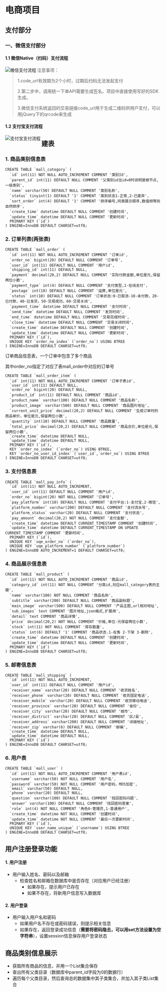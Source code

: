 # 电商项目



## 支付部分

### 一、微信支付部分

#### 1.1 微信Native（扫码）支付流程

<img src="https://notetuchuang-1305953527.cos.ap-chengdu.myqcloud.com/images/%E7%94%B5%E5%95%86%E9%A1%B9%E7%9B%AE/%E5%BE%AE%E4%BF%A1%E6%94%AF%E4%BB%98%E6%B5%81%E7%A8%8B.png" align="left" alt="微信支付流程">



> 注意事项：
>
> 1.code_url有效期为2个小时，过期后扫码无法发起支付
>
> 2.第二步中，调用统一下单API需要生成签名，项目中直接使用写好的SDK生成。
>
> 3.微信支付系统返回的交易链接code_url用于生成二维码供用户支付，可以用jQuery下的qrcode来生成



#### 1.2 支付宝支付流程

<img src="https://notetuchuang-1305953527.cos.ap-chengdu.myqcloud.com/images/%E7%94%B5%E5%95%86%E9%A1%B9%E7%9B%AE/%E6%94%AF%E4%BB%98%E5%AE%9D%E6%94%AF%E4%BB%98%E6%B5%81%E7%A8%8B.png" align="left" alt="支付宝支付流程">



## 建表

### 1. 商品类别信息表

```mysql
CREATE TABLE `mall_category` (
  `id` int(11) NOT NULL AUTO_INCREMENT COMMENT '类别Id',
  `parent_id` int(11) DEFAULT NULL COMMENT '父类别id当id=0时说明是根节点,一级类别',
  `name` varchar(50) DEFAULT NULL COMMENT '类别名称',
  `status` tinyint(1) DEFAULT '1' COMMENT '类别状态1-正常,2-已废弃',
  `sort_order` int(4) DEFAULT '1' COMMENT '排序编号,同类展示顺序,数值相等则自然排序',
  `create_time` datetime DEFAULT NULL COMMENT '创建时间',
  `update_time` datetime DEFAULT NULL COMMENT '更新时间',
  PRIMARY KEY (`id`)
) ENGINE=InnoDB DEFAULT CHARSET=utf8;
```



### 2. 订单列表(两张表)

```mysql
CREATE TABLE `mall_order` (
  `id` int(11) NOT NULL AUTO_INCREMENT COMMENT '订单id',
  `order_no` bigint(20) DEFAULT NULL COMMENT '订单号',
  `user_id` int(11) DEFAULT NULL COMMENT '用户id',
  `shipping_id` int(11) DEFAULT NULL,
  `payment` decimal(20,2) DEFAULT NULL COMMENT '实际付款金额,单位是元,保留两位小数',
  `payment_type` int(4) DEFAULT NULL COMMENT '支付类型,1-在线支付',
  `postage` int(10) DEFAULT NULL COMMENT '运费,单位是元',
  `status` int(10) DEFAULT NULL COMMENT '订单状态:0-已取消-10-未付款，20-已付款，40-已发货，50-交易成功，60-交易关闭',
  `payment_time` datetime DEFAULT NULL COMMENT '支付时间',
  `send_time` datetime DEFAULT NULL COMMENT '发货时间',
  `end_time` datetime DEFAULT NULL COMMENT '交易完成时间',
  `close_time` datetime DEFAULT NULL COMMENT '交易关闭时间',
  `create_time` datetime DEFAULT NULL COMMENT '创建时间',
  `update_time` datetime DEFAULT NULL COMMENT '更新时间',
  PRIMARY KEY (`id`),
  UNIQUE KEY `order_no_index` (`order_no`) USING BTREE
) ENGINE=InnoDB DEFAULT CHARSET=utf8;
```





订单商品信息表，一个订单中包含了多个商品

其中order_no指定了对应了表mall_order中对应的订单号

```mysql
CREATE TABLE `mall_order_item` (
  `id` int(11) NOT NULL AUTO_INCREMENT COMMENT '订单子表id',
  `user_id` int(11) DEFAULT NULL,
  `order_no` bigint(20) DEFAULT NULL,
  `product_id` int(11) DEFAULT NULL COMMENT '商品id',
  `product_name` varchar(100) DEFAULT NULL COMMENT '商品名称',
  `product_image` varchar(500) DEFAULT NULL COMMENT '商品图片地址',
  `current_unit_price` decimal(20,2) DEFAULT NULL COMMENT '生成订单时的商品单价，单位是元,保留两位小数',
  `quantity` int(10) DEFAULT NULL COMMENT '商品数量',
  `total_price` decimal(20,2) DEFAULT NULL COMMENT '商品总价,单位是元,保留两位小数',
  `create_time` datetime DEFAULT NULL,
  `update_time` datetime DEFAULT NULL,
  PRIMARY KEY (`id`),
  KEY `order_no_index` (`order_no`) USING BTREE,
  KEY `order_no_user_id_index` (`user_id`,`order_no`) USING BTREE
) ENGINE=InnoDB DEFAULT CHARSET=utf8;
```



### 3. 支付信息表

```mysql
CREATE TABLE `mall_pay_info` (
  `id` int(11) NOT NULL AUTO_INCREMENT,
  `user_id` int(11) DEFAULT NULL COMMENT '用户id',
  `order_no` bigint(20) NOT NULL COMMENT '订单号',
  `pay_platform` int(10) DEFAULT NULL COMMENT '支付平台:1-支付宝,2-微信',
  `platform_number` varchar(200) DEFAULT NULL COMMENT '支付流水号',
  `platform_status` varchar(20) DEFAULT NULL COMMENT '支付状态',
  `pay_amount` decimal(20,2) NOT NULL COMMENT '支付金额',
  `create_time` datetime DEFAULT CURRENT_TIMESTAMP COMMENT '创建时间',
  `update_time` datetime DEFAULT CURRENT_TIMESTAMP ON UPDATE CURRENT_TIMESTAMP COMMENT '更新时间',
  PRIMARY KEY (`id`),
  UNIQUE KEY `uqe_order_no` (`order_no`),
  UNIQUE KEY `uqe_platform_number` (`platform_number`)
) ENGINE=InnoDB AUTO_INCREMENT=1 DEFAULT CHARSET=utf8;
```



### 4. 商品展示信息表

```mysql
CREATE TABLE `mall_product` (
  `id` int(11) NOT NULL AUTO_INCREMENT COMMENT '商品id',
  `category_id` int(11) NOT NULL COMMENT '分类id,对应mall_category表的主键',
  `name` varchar(100) NOT NULL COMMENT '商品名称',
  `subtitle` varchar(200) DEFAULT NULL COMMENT '商品副标题',
  `main_image` varchar(500) DEFAULT NULL COMMENT '产品主图,url相对地址',
  `sub_images` text COMMENT '图片地址,json格式,扩展用',
  `detail` text COMMENT '商品详情',
  `price` decimal(20,2) NOT NULL COMMENT '价格,单位-元保留两位小数',
  `stock` int(11) NOT NULL COMMENT '库存数量',
  `status` int(6) DEFAULT '1' COMMENT '商品状态.1-在售 2-下架 3-删除',
  `create_time` datetime DEFAULT NULL COMMENT '创建时间',
  `update_time` datetime DEFAULT NULL COMMENT '更新时间',
  PRIMARY KEY (`id`)
) ENGINE=InnoDB DEFAULT CHARSET=utf8;
```



### 5. 邮寄信息表

```mysql
CREATE TABLE `mall_shipping` (
  `id` int(11) NOT NULL AUTO_INCREMENT,
  `user_id` int(11) DEFAULT NULL COMMENT '用户id',
  `receiver_name` varchar(20) DEFAULT NULL COMMENT '收货姓名',
  `receiver_phone` varchar(20) DEFAULT NULL COMMENT '收货固定电话',
  `receiver_mobile` varchar(20) DEFAULT NULL COMMENT '收货移动电话',
  `receiver_province` varchar(20) DEFAULT NULL COMMENT '省份',
  `receiver_city` varchar(20) DEFAULT NULL COMMENT '城市',
  `receiver_district` varchar(20) DEFAULT NULL COMMENT '区/县',
  `receiver_address` varchar(200) DEFAULT NULL COMMENT '详细地址',
  `receiver_zip` varchar(6) DEFAULT NULL COMMENT '邮编',
  `create_time` datetime DEFAULT NULL,
  `update_time` datetime DEFAULT NULL,
  PRIMARY KEY (`id`)
) ENGINE=InnoDB DEFAULT CHARSET=utf8;
```



### 6. 用户表

```mysql
CREATE TABLE `mall_user` (
  `id` int(11) NOT NULL AUTO_INCREMENT COMMENT '用户表id',
  `username` varchar(50) NOT NULL COMMENT '用户名',
  `password` varchar(50) NOT NULL COMMENT '用户密码，MD5加密',
  `email` varchar(50) DEFAULT NULL,
  `phone` varchar(20) DEFAULT NULL,
  `question` varchar(100) DEFAULT NULL COMMENT '找回密码问题',
  `answer` varchar(100) DEFAULT NULL COMMENT '找回密码答案',
  `role` int(4) NOT NULL COMMENT '角色0-管理员,1-普通用户',
  `create_time` datetime NOT NULL COMMENT '创建时间',
  `update_time` datetime NOT NULL COMMENT '最后一次更新时间',
  PRIMARY KEY (`id`),
  UNIQUE KEY `user_name_unique` (`username`) USING BTREE
) ENGINE=InnoDB DEFAULT CHARSET=utf8;
```



## 用户注册登录功能

#### 1. 用户注册

+ 用户输入姓名、密码以及邮箱
  + 检查姓名和邮箱在数据库中是否存在（对应用户已经注册）
    + 如果存在，提示用户已存在
    + 如果不存在，将新用户信息写入数据库



#### 2. 用户登录

+ 用户输入用户名和密码
  + 如果用户名不存在或密码错误，则提示相关信息
  + 如果存在，返回登录成功信息（**需要将密码隐去，可以用set方法设置为空字符串**），设置session信息保存用户登录状态



## 商品类别信息展示

+ 获取所有商品的信息，并用一个List集合保存
+ 查出所有父类目录（数据库中parent_id字段为0的数据行）
+ 遍历每个父类目录，然后查询总的数据集中其子类集合，并加入其子类List集合
